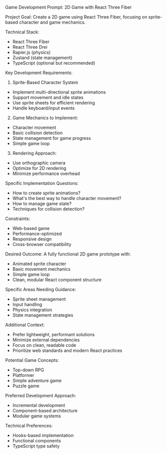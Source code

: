Game Development Prompt: 2D Game with React Three Fiber

Project Goal:
Create a 2D game using React Three Fiber, focusing on sprite-based character and game mechanics.

Technical Stack:
- React Three Fiber
- React Three Drei
- Rapier.js (physics)
- Zustand (state management)
- TypeScript (optional but recommended)

Key Development Requirements:
1. Sprite-Based Character System
- Implement multi-directional sprite animations
- Support movement and idle states
- Use sprite sheets for efficient rendering
- Handle keyboard/input events

2. Game Mechanics to Implement:
- Character movement
- Basic collision detection
- State management for game progress
- Simple game loop

3. Rendering Approach:
- Use orthographic camera
- Optimize for 2D rendering
- Minimize performance overhead

Specific Implementation Questions:
- How to create sprite animations?
- What's the best way to handle character movement?
- How to manage game state?
- Techniques for collision detection?

Constraints:
- Web-based game
- Performance-optimized
- Responsive design
- Cross-browser compatibility

Desired Outcome:
A fully functional 2D game prototype with:
- Animated sprite character
- Basic movement mechanics
- Simple game loop
- Clean, modular React component structure

Specific Areas Needing Guidance:
- Sprite sheet management
- Input handling
- Physics integration
- State management strategies

Additional Context:
- Prefer lightweight, performant solutions
- Minimize external dependencies
- Focus on clean, readable code
- Prioritize web standards and modern React practices

Potential Game Concepts:
- Top-down RPG
- Platformer
- Simple adventure game
- Puzzle game

Preferred Development Approach:
- Incremental development
- Component-based architecture
- Modular game systems

Technical Preferences:
- Hooks-based implementation
- Functional components
- TypeScript type safety